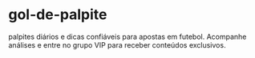 # gol-de-palpite
palpites diários e dicas confiáveis para apostas em futebol. Acompanhe análises e entre no grupo VIP para receber conteúdos exclusivos.
